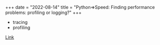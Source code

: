 +++
date = "2022-08-14"
title = "Python⇒Speed: Finding performance problems: profiling or logging?"
+++

* tracing
* profiling

[Link](https://pythonspeed.com/articles/logging-vs-profiling)
